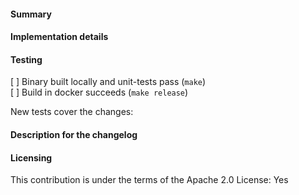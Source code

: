 
#### Summary
<!-- What does this pull request do? -->

#### Implementation details
<!-- How are the changes implemented? -->

#### Testing
<!-- How was this tested? -->

[ ] Binary built locally and unit-tests pass (`make`)  
[ ] Build in docker succeeds (`make release`)

New tests cover the changes: <!-- yes|no -->

#### Description for the changelog
<!--
Write a short summary that describes the changes in this pull request
for inclusion in changelog.
-->

#### Licensing

This contribution is under the terms of the Apache 2.0 License: Yes
